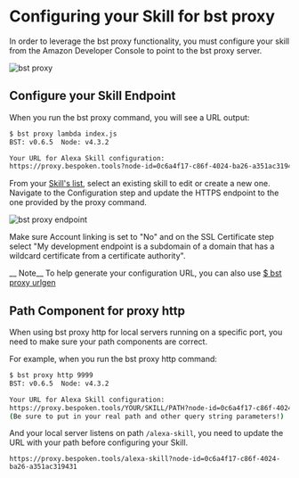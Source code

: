 # Configuring your Skill for bst proxy

In order to leverage the bst proxy functionality, you must configure your skill from the Amazon Developer Console to point to the bst proxy server.

![bst proxy](https://bespoken.tools/assets/bst-proxy-flow.gif)

## Configure your Skill Endpoint ###

When you run the bst proxy command, you will see a URL output:

```bash
$ bst proxy lambda index.js
BST: v0.6.5  Node: v4.3.2

Your URL for Alexa Skill configuration:
https://proxy.bespoken.tools?node-id=0c6a4f17-c86f-4024-ba26-a351ac319431
```

From your [Skill's list](https://developer.amazon.com/edw/home.html#/skills/list), select an existing skill to edit or create a new one.  Navigate to the Configuration step and update the HTTPS endpoint to the one provided by the proxy command.

![bst proxy endpoint](https://bespoken.tools/assets/posts/introducing-bst-proxy-for-alexa-skills/configure-skill.gif)

Make sure Account linking is set to "No" and on the SSL Certificate step select "My development endpoint is a subdomain of a domain that has a wildcard certificate from a certificate authority".

__ Note__ To help generate your configuration URL, you can also use [$ bst proxy urlgen](/commands/proxy.html#bst-proxy-urlgen)

## Path Component for proxy http

When using bst proxy http for local servers running on a specific port, you need to make sure your path components are correct.

For example, when you run the bst proxy http command:

```bash
$ bst proxy http 9999
BST: v0.6.5  Node: v4.3.2

Your URL for Alexa Skill configuration:
https://proxy.bespoken.tools/YOUR/SKILL/PATH?node-id=0c6a4f17-c86f-4024-ba26-a351ac319431
(Be sure to put in your real path and other query string parameters!)
```

And your local server listens on path `/alexa-skill`, you need to update the URL with your path before configuring your Skill.

```
https://proxy.bespoken.tools/alexa-skill?node-id=0c6a4f17-c86f-4024-ba26-a351ac319431
```
